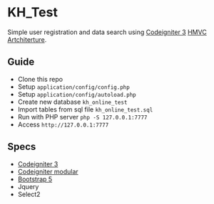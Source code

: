 # KH_Test

Simple user registration and data search using [Codeigniter 3](https://codeigniter.com/) [HMVC Artchiterture](https://github.com/invitecomm/codeigniter-modular-extensions-hmvc).

## Guide
- Clone this repo
- Setup `application/config/config.php`
- Setup `application/config/autoload.php`
- Create new database `kh_online_test`
- Import tables from sql file `kh_online_test.sql`
- Run with PHP server `php -S 127.0.0.1:7777`
- Access `http://127.0.0.1:7777`

## Specs
- [Codeigniter 3](https://codeigniter.com/)
- [Codeigniter modular](https://github.com/invitecomm/codeigniter-modular-extensions-hmvc)
- [Bootstrap 5](https://getbootstrap.com/)
- Jquery
- Select2
